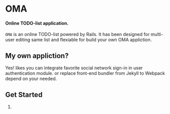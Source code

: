 # OMA 
#### Online TODO-list application.
`OMA` is an online TODO-list powered by Rails. It has been designed for multi-user editing same list and flexiable for build your own OMA appliction.

## My own appliction?
Yes! likes you can integrate favorite social network sign-in in user authentication module. or replace front-end bundler from Jekyll to Webpack depend on your needed.

## Get Started

1. 